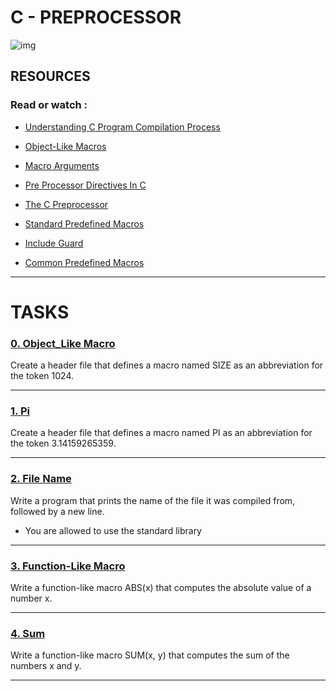 # C - PREPROCESSOR

![img](https://grandidierite.github.io/assets/img/directive.jpg)

## RESOURCES

### Read or watch : 

- [Understanding C Program Compilation Process](https://www.youtube.com/watch?v=VDslRumKvRA)

- [Object-Like Macros](https://gcc.gnu.org/onlinedocs/gcc-5.1.0/cpp/Object-like-Macros.html#Object-like-Macros)

- [Macro Arguments](https://gcc.gnu.org/onlinedocs/gcc-5.1.0/cpp/Macro-Arguments.html#Macro-Arguments)

- [Pre Processor Directives In C](https://www.youtube.com/watch?v=X6HiYbY3Uak)

- [The C Preprocessor](https://www.cprogramming.com/tutorial/cpreprocessor.html)

- [Standard Predefined Macros](https://gcc.gnu.org/onlinedocs/gcc-5.1.0/cpp/Standard-Predefined-Macros.html#Standard-Predefined-Macros)

- [Include Guard](https://en.wikipedia.org/wiki/Include_guard)

- [Common Predefined Macros](https://gcc.gnu.org/onlinedocs/gcc-5.1.0/cpp/Common-Predefined-Macros.html#Common-Predefined-Macros)

--------------------------------

# TASKS

### [0. Object_Like Macro](https://github.com/MathieuMorel62/holbertonschool-low_level_programming/blob/master/preprocessor/0-object_like_macro.h)

Create a header file that defines a macro named SIZE as an abbreviation for the token 1024.

-----------------------------------

### [1. Pi](https://github.com/MathieuMorel62/holbertonschool-low_level_programming/blob/master/preprocessor/1-pi.h)

Create a header file that defines a macro named PI as an abbreviation for the token 3.14159265359.

------------------------------------

### [2. File Name](https://github.com/MathieuMorel62/holbertonschool-low_level_programming/blob/master/preprocessor/2-main.c)

Write a program that prints the name of the file it was compiled from, followed by a new line.

 - You are allowed to use the standard library

-----------------------------

### [3. Function-Like Macro](https://github.com/MathieuMorel62/holbertonschool-low_level_programming/blob/master/preprocessor/3-function_like_macro.h)

Write a function-like macro ABS(x) that computes the absolute value of a number x.

-----------------------------------

### [4. Sum](https://github.com/MathieuMorel62/holbertonschool-low_level_programming/blob/master/preprocessor/4-sum.h)

Write a function-like macro SUM(x, y) that computes the sum of the numbers x and y.

-----------------------------
